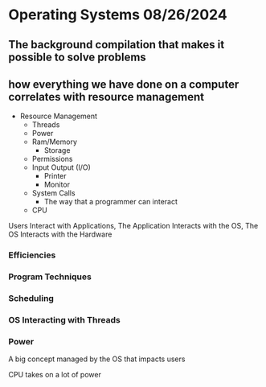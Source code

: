 # Operating Systems 08/26/2024
## The background compilation that makes it possible to solve problems
## how everything we have done on a computer correlates with resource management 
- Resource Management
  - Threads
  - Power
  - Ram/Memory
    - Storage
  - Permissions
  - Input Output (I/O)
    - Printer
    - Monitor
  - System Calls 
    - The way that a programmer can interact
  - CPU
  
Users Interact with Applications, The Application Interacts with the OS, The OS Interacts with the Hardware


### Efficiencies

### Program Techniques

### Scheduling

### OS Interacting with Threads

### Power
A big concept managed by the OS that impacts users

CPU takes on a lot of power